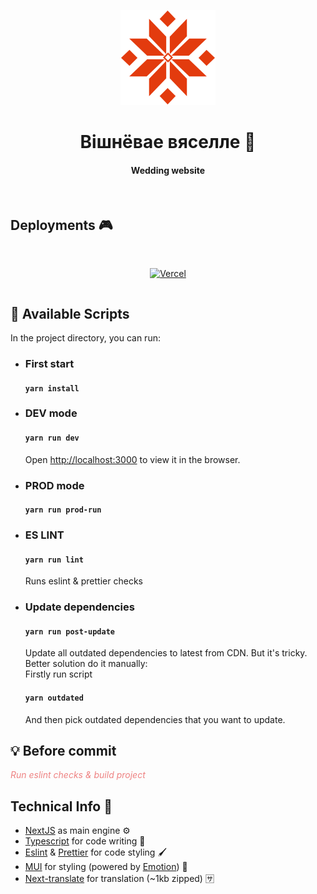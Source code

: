 <div align="center">

![logo](public/static/icons/favicons/apple-touch-icon-152x152.png)

  <h1>Вiшнёвае вяселле 🍒</h1>

#### Wedding website

<br/>
<div align="left">

## Deployments 🎮

<br/>

<div style="display:flex;flex-direction: row;align-items: center;justify-content: space-around">
<div align="center">

[![Vercel](https://img.shields.io/badge/Deployed%20on-VERCEL-black?style=for-the-badge&logo?link=https://run-app-steel.vercel.app/login)](https://logger-chart.vercel.app/)

</div>
</div>

<div align="left">

## 🔋 Available Scripts

In the project directory, you can run:

-   ### First start

    #### `yarn install`

-   ### DEV mode
    #### `yarn run dev`
    Open [http://localhost:3000](http://localhost:3000) to view it in the browser.
-   ### PROD mode
    #### `yarn run prod-run`
-   ### ES LINT

    #### `yarn run lint`

    Runs eslint & prettier checks

-   ### Update dependencies
    #### `yarn run post-update`
    Update all outdated dependencies to latest from CDN.
    But it's tricky. \
    Better solution do it manually: \
    Firstly run script
    #### `yarn outdated`
    And then pick outdated dependencies that you want to update.

## 💡 Before commit

<i style="color:#EE8282FF">Run eslint checks & build project</i>

## Technical Info 📃

-   <a href="https://nextjs.org/">NextJS</a> as main engine ⚙️‍
-   <a href="https://www.typescriptlang.org/"> Typescript</a> for code writing 🖤
-   <a href="https://eslint.org/">Eslint</a> & <a href="https://prettier.io/">Prettier</a> for code styling 🖌️
-   <a href="https://mui.com/">MUI</a> for styling (powered by <a href="https://emotion.sh/docs/introduction">Emotion</a>) 💅
-   <a href="https://github.com/aralroca/next-translate">Next-translate</a> for translation (~1kb zipped) 🈂️
